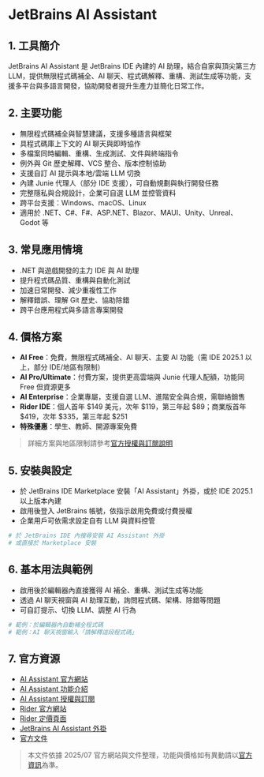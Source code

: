# JetBrains AI Assistant

## 1. 工具簡介
JetBrains AI Assistant 是 JetBrains IDE 內建的 AI 助理，結合自家與頂尖第三方 LLM，提供無限程式碼補全、AI 聊天、程式碼解釋、重構、測試生成等功能，支援多平台與多語言開發，協助開發者提升生產力並簡化日常工作。

## 2. 主要功能
- 無限程式碼補全與智慧建議，支援多種語言與框架
- 具程式碼庫上下文的 AI 聊天與即時協作
- 多檔案同時編輯、重構、生成測試、文件與終端指令
- 例外與 Git 歷史解釋、VCS 整合、版本控制協助
- 支援自訂 AI 提示與本地/雲端 LLM 切換
- 內建 Junie 代理人（部分 IDE 支援），可自動規劃與執行開發任務
- 完整隱私與合規設計，企業可自選 LLM 並控管資料
- 跨平台支援：Windows、macOS、Linux
- 適用於 .NET、C#、F#、ASP.NET、Blazor、MAUI、Unity、Unreal、Godot 等

## 3. 常見應用情境
- .NET 與遊戲開發的主力 IDE 與 AI 助理
- 提升程式碼品質、重構與自動化測試
- 加速日常開發、減少重複性工作
- 解釋錯誤、理解 Git 歷史、協助除錯
- 跨平台應用程式與多語言專案開發

## 4. 價格方案
- **AI Free**：免費，無限程式碼補全、AI 聊天、主要 AI 功能（需 IDE 2025.1 以上，部分 IDE/地區有限制）
- **AI Pro/Ultimate**：付費方案，提供更高雲端與 Junie 代理人配額，功能同 Free 但資源更多
- **AI Enterprise**：企業專屬，支援自選 LLM、進階安全與合規，需聯絡銷售
- **Rider IDE**：個人首年 $149 美元，次年 $119，第三年起 $89；商業版首年 $419，次年 $335，第三年起 $251
- **特殊優惠**：學生、教師、開源專案免費
> 詳細方案與地區限制請參考[官方授權與訂閱說明](https://www.jetbrains.com/help/ai-assistant/licensing-and-subscriptions.html)

## 5. 安裝與設定
- 於 JetBrains IDE Marketplace 安裝「AI Assistant」外掛，或於 IDE 2025.1 以上版本內建
- 啟用後登入 JetBrains 帳號，依指示啟用免費或付費授權
- 企業用戶可依需求設定自有 LLM 與資料控管

```bash
# 於 JetBrains IDE 內搜尋安裝 AI Assistant 外掛
# 或直接於 Marketplace 安裝
```

## 6. 基本用法與範例
- 啟用後於編輯器內直接獲得 AI 補全、重構、測試生成等功能
- 透過 AI 聊天視窗與 AI 助理互動，詢問程式碼、架構、除錯等問題
- 可自訂提示、切換 LLM、調整 AI 行為

```bash
# 範例：於編輯器內自動補全程式碼
# 範例：AI 聊天視窗輸入「請解釋這段程式碼」
```

## 7. 官方資源
- [AI Assistant 官方網站](https://www.jetbrains.com/ai/)
- [AI Assistant 功能介紹](https://www.jetbrains.com/ai/features/)
- [AI Assistant 授權與訂閱](https://www.jetbrains.com/help/ai-assistant/licensing-and-subscriptions.html)
- [Rider 官方網站](https://www.jetbrains.com/rider/)
- [Rider 定價頁面](https://www.jetbrains.com/rider/buy/)
- [JetBrains AI Assistant 外掛](https://plugins.jetbrains.com/plugin/22282-jetbrains-ai-assistant)
- [官方文件](https://www.jetbrains.com/help/ai-assistant/)

> 本文件依據 2025/07 官方網站與文件整理，功能與價格如有異動請以[官方資訊](https://www.jetbrains.com/ai/)為準。

